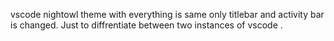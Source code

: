 vscode nightowl theme with everything is same only titlebar and activity bar is changed.
Just to diffrentiate between two instances of vscode .